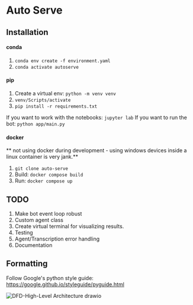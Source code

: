
# Auto Serve

## Installation

#### conda

1. `conda env create -f environment.yaml`
2. `conda activate autoserve`


#### pip

1. Create a virtual env: `python -m venv venv`
2. `venv/Scripts/activate`
3. `pip install -r requirements.txt`

If you want to work with the notebooks:     `jupyter lab`
If you want to run the bot:                 `python app/main.py` 

#### docker

** not using docker during development - using windows devices inside a linux container is very jank.**

1. `git clone auto-serve`
2. Build: `docker compose build`
3. Run: `docker compose up`


## TODO
1. Make bot event loop robust
2. Custom agent class
3. Create virtual terminal for visualizing results.
4. Testing
5. Agent/Transcription error handling
6. Documentation

## Formatting
Follow Google's python style guide: https://google.github.io/styleguide/pyguide.html


![DFD-High-Level Architecture drawio](https://github.com/vaughanlove/square-serve/assets/57467835/21e105cb-2171-49de-868d-1bc002ac9174)
